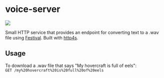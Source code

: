 # voice-server

[![](https://github.com/andrewts129/voice-server/workflows/Build%20%26%20Deploy/badge.svg)](https://github.com/andrewts129/voice-server/actions?query=workflow%3A%22Build+%26+Deploy%22)

Small HTTP service that provides an endpoint for converting text to a .wav file using [Festival](http://www.cstr.ed.ac.uk/projects/festival/). Built with [http4s](https://http4s.org/).  
  
## Usage  
To download a .wav file that says "My hovercraft is full of eels":  
```GET /my%20hovercraft%20is%20full%20of%20eels```
